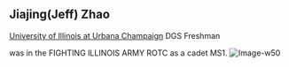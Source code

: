 ## Jiajing(Jeff) Zhao

[University of Illinois at Urbana Champaign](https://http://illinois.edu/) DGS Freshman

was in the FIGHTING ILLINOIS ARMY ROTC as a cadet MS1. ![Image-w50](https://github.com/jeffnomoney/mywebsite/blob/master/original.jpg)

